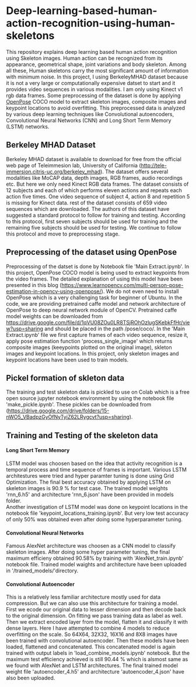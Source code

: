 # Deep-learning-based-human-action-recognition-using-human-skeletons
This repository explains deep learning based human action recognition using Skeleton images. Human action can be recognized from its appearance, geometrical shape, joint variations and body skeleton. Among all these, Human skeletons carry the most significant amount of information with minimum noise. In this project, I using BerkeleyMHAD dataset because it is not a very large or computationally expensive datset to start and it provides video sequences in various modalities. I am only using Kinect v1 rgb data frames. Some preprocessing of the dataset is done by applying [OpenPose](https://github.com/CMU-Perceptual-Computing-Lab/openpose) COCO model to extract skeleton images, composite images and keypoint locations to avoid overfitting. This preprocessed data is analyzed by various deep learning techniques like Convolutional autoencoders, Convolutional Neural Networks (CNN) and Long Short Term Memory (LSTM) networks.

## Berkeley MHAD Dataset
Berkeley MHAD dataset is available to download for free from the official web page of Teleimmesion lab, University of California (http://tele-immersion.citris-uc.org/berkeley_mhad). The dataset offers several modalities like MoCAP data, depth images, RGB frames, audio recordings etc. But here we only need Kinect RGB data frames. The dataset consists of 12 subjects and each of which performs eleven actions and repeats each action five times. One video sequence of subject 4, action 8 and repetition 5 is missing for Kinect data. rest of the dataset consists of 659 video sequences which are downloaded. The authors of this dataset have suggested a standard protocol to follow for training and testing. According to this protocol, first seven subjects should be used for training and the remaining five subjects should be used for testing. We continue to follow this protocol and move to preprocessing stage.

## Preprocessing of the dataset using OpenPose
Preprocessing of the datset is done by Notebook file 'Main Extract.ipynb'. In this project, OpenPose COCO model is being used to extract keypoints from the video frames. The detailed explanation of using this model have been presented in this blog (https://www.learnopencv.com/multi-person-pose-estimation-in-opencv-using-openpose/). We do not even need to install OpenPose which is a very challenging task for beginner of Ubuntu. In the code, we are providing pretrained caffe model and network architecture of OpenPose to deep neural network module of OpenCV. Pretrained caffe model weights can be downloaded from https://drive.google.com/file/d/1qVU08ZOu0LR8TSjROhOzlugSKebkFfHr/view?usp=sharing and should be placed in the path /pose/coco/. In the 'Main Extract.ipynb' file we first capture frames of each video sequence, resize it, apply pose estimation function 'process_single_image' which returns composite images (keeypoints plotted on the original image), skleton images and keypoint locations. In this project, only skeleton images and keypoint locations have been used to train models.

## Pickel formation of skleton data
The training and test skeleton data is pickled to use on Colab which is a free open source jupyter notebook environment by using the notebook file 'make_pickle.ipynb'. These pickles can be downloaded from (https://drive.google.com/drive/folders/15-nWO5_VBadpzGyOfNyTyiZ62LRygcvt?usp=sharing).

## Training and Testing of the skeleton data
#### Long Short Term Memory
LSTM model was choosen based on the idea that activity recognition is a temporal process and time sequence of frames is important. Various LSTM architestures were tried and hyper paramter tuning is done using Grid Optimization. The final best accuracy obtained by applying LSTM on skeleton images is 90.9 % for test case. The trained model weights 'rnn_6.h5' and architecture 'rnn_6.json' have been provided in models folder. <br/>
Another investigation of LSTM model was done on keypoint locations in the notebook file 'keypoint_locations_training.ipynb'. But very low test accuracy of only 50% was obtained even after doing some hyperparameter tuning.

#### Convolutional Neural Networks
Famous AlexNet architecture was choosen as a CNN model to classify skeleton images. After doing some hyper parameter tuning, the final maximum efficieny obtained 90.58% by training with 'AlexNet_train.ipynb' notebook file. Trained model waights and architecture have been uploaded in '/trained_models/'directory. 

#### Convolutional Autoencoder
This is a relatively less familiar architecture mostly used for data compression. But we can also use this architecture for training a model. First we ecode our original data to lesser dimension and then decode back to the original dimension. On fitting we pass training data as label as well. Then we extract encoded layer from the model, flatten it and classify it with dense layers. Here I have attempted to combine 4 models to reduce overfitting on the scale. So 64X64, 32X32, 16X16 and 8X8 images have been trained with convolutional autoencoder. Then these models have been loaded, flattened and concatenated. This concatenated model is again trained with output labels in 'load_combine_models.ipynb' notebook. But the maximum test efficiency achieved is still 90.44 % which is alsmost same as we found with AlexNet and LSTM architectures. The final trained model weight file 'autoencoder_4.h5' and architecture 'autoencoder_4.json' have also been uploaded.
